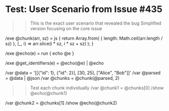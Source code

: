 # Test: User Scenario from Issue #435

>> This is the exact user scenario that revealed the bug
>> Simplified version focusing on the core issue

/exe @chunk(arr, sz) = js {
  return Array.from(
    { length: Math.ceil(arr.length / sz) },
    (_, i) => arr.slice(i * sz, i * sz + sz)
  );
}

/exe @echo(e) = run { echo @e }

/exe @get_identifiers(e) = @echo(@e) | @echo

/var @data = '[[{"id": 1}, {"id": 2}], [30, 25], ["Alice", "Bob"]]'
/var @parsed = @data | @json
/var @chunks = @chunk(@parsed, 2)

>> Test each chunk individually
/var @chunk1 = @chunks[0]
/show @echo(@chunk1)

/var @chunk2 = @chunks[1]
/show @echo(@chunk2)
